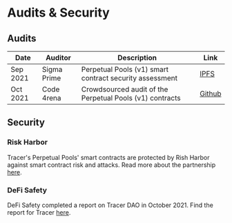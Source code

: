 # Audits & Security

## Audits

| Date     | Auditor     | Description                                              | Link                                                                        |
| -------- | ----------- | -------------------------------------------------------- | --------------------------------------------------------------------------- |
| Sep 2021 | Sigma Prime | Perpetual Pools (v1) smart contract security assessment  | [IPFS](https://ipfs.io/ipfs/QmTGAU4mF4P9TFPjSBw5gwUydzF3XX1BfRdX68RnsYjvDs) |
| Oct 2021 | Code 4rena  | Crowdsourced audit of the Perpetual Pools (v1) contracts | [Github](https://github.com/code-423n4/2021-10-tracer-findings)             |

## Security

### Risk Harbor

Tracer's Perpetual Pools' smart contracts are protected by Rish Harbor against smart contract risk and attacks. Read more about the partnership [here](https://tracer.finance/radar/risk-harbor/).

### DeFi Safety

DeFi Safety completed a report on Tracer DAO in October 2021. Find the report for Tracer [here](https://www.defisafety.com/pqrs/119).
